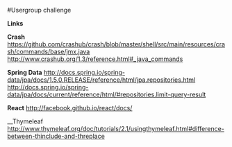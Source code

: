 #Usergroup challenge 

__Links__ 


__Crash__  
https://github.com/crashub/crash/blob/master/shell/src/main/resources/crash/commands/base/jmx.java
http://www.crashub.org/1.3/reference.html#_java_commands

__Spring Data__
http://docs.spring.io/spring-data/jpa/docs/1.5.0.RELEASE/reference/html/jpa.repositories.html
http://docs.spring.io/spring-data/jpa/docs/current/reference/html/#repositories.limit-query-result

__React__
http://facebook.github.io/react/docs/

__Thymeleaf
http://www.thymeleaf.org/doc/tutorials/2.1/usingthymeleaf.html#difference-between-thinclude-and-threplace